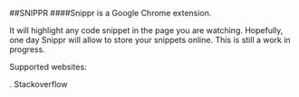 ##SNIPPR
####Snippr is a Google Chrome extension. 

It will highlight any code snippet in the page you are watching. Hopefully, one day Snippr will allow to store your snippets online. This is still a work in progress.


Supported websites:

  . Stackoverflow
